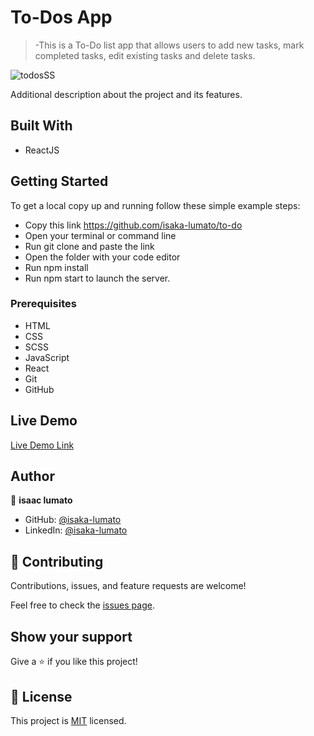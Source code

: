 # To-Dos App

>-This is a To-Do list app that allows users to add new tasks, mark completed tasks, edit existing tasks and delete tasks.

![todosSS](https://user-images.githubusercontent.com/75973193/135482129-b2071119-b77a-4f8a-a127-7b176d171a52.png)



Additional description about the project and its features.

## Built With

- ReactJS

## Getting Started

To get a local copy up and running follow these simple example steps:
- Copy this link https://github.com/isaka-lumato/to-do
- Open your terminal or command line
- Run git clone and paste the link
- Open the folder with your code editor
- Run npm install
- Run npm start to launch the server.

### Prerequisites

- HTML
- CSS
- SCSS
- JavaScript
- React
- Git
- GitHub

## Live Demo

 [Live Demo Link](https://isaka-lumato.github.io/to-do/
)

## Author

👤 **isaac lumato**

- GitHub: [@isaka-lumato](https://github.com/isaka-lumato)
- LinkedIn: [@isaka-lumato](https://www.linkedin.com/in/isaka-william-90773020b/)
## 🤝 Contributing

Contributions, issues, and feature requests are welcome!

Feel free to check the [issues page](https://github.com/isaka-lumato/to-do/issues).

## Show your support

Give a ⭐️ if you like this project!

## 📝 License

This project is [MIT](./MIT.md) licensed.